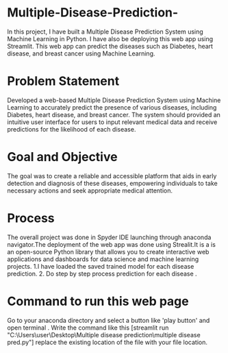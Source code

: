 # Multiple-Disease-Prediction-
In this project, I have built a Multiple Disease Prediction System using Machine Learning in Python. I have also be deploying this web app using Streamlit. This web app can predict the diseases such as Diabetes, heart disease, and breast cancer  using Machine Learning.

# Problem Statement
Developed a web-based Multiple Disease Prediction System using Machine Learning to accurately predict the presence of various diseases, including Diabetes, heart disease, and breast cancer. The system should provided an intuitive user interface for users to input relevant medical data and receive predictions for the likelihood of each disease. 

# Goal and Objective
The goal was to create a reliable and accessible platform that aids in early detection and diagnosis of these diseases, empowering individuals to take necessary actions and seek appropriate medical attention.

# Process
The overall project was done in Spyder IDE launching through anaconda navigator.The deployment of the web app was done using Strealit.It is a is an open-source Python library that allows you to create interactive web applications and dashboards for data science and machine learning projects.
1.I have loaded the saved trained model for each disease prediction.
2. Do step by step process prediction  for each disease .

# Command to run this web page
Go to your anaconda directory and select a button like 'play button' and open terminal . Write the command like this [streamlit run "C:\Users\user\Desktop\Multiple disease prediction\multiple disease pred.py"] replace the existing location of the file with your file location.
